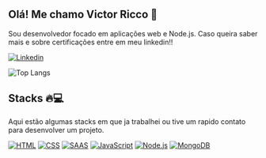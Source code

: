 ## Olá! Me chamo Victor Ricco 👋
Sou desenvolvedor focado em aplicações web e Node.js. Caso queira saber mais e sobre certificações entre em meu linkedin!!

[![Linkedin](https://img.shields.io/badge/LinkedIn-0077B5?style=for-the-badge&logo=linkedin&logoColor=white)](https://www.linkedin.com/in/victor-ricco/)

![Top Langs](https://github-readme-stats.vercel.app/api/top-langs/?username=victor-ricco&layout=compact)

## Stacks 🔥💻

Aqui estão algumas stacks em que ja trabalhei ou tive um rapido contato para desenvolver um projeto.

[![HTML](https://img.shields.io/badge/HTML-239120?style=for-the-badge&logo=html5&logoColor=white)]()
[![CSS](https://img.shields.io/badge/CSS3-1572B6?style=for-the-badge&logo=css3&logoColor=white)]()
[![SAAS](https://img.shields.io/badge/Sass-CC6699?style=for-the-badge&logo=sass&logoColor=white)]()
[![JavaScript](https://img.shields.io/badge/JavaScript-323330?style=for-the-badge&logo=javascript&logoColor=F7DF1E)]()
[![Node.js](https://img.shields.io/badge/Node.js-43853D?style=for-the-badge&logo=node.js&logoColor=white)]()
[![MongoDB](https://img.shields.io/badge/MongoDB-4EA94B?style=for-the-badge&logo=mongodb&logoColor=white)]()
